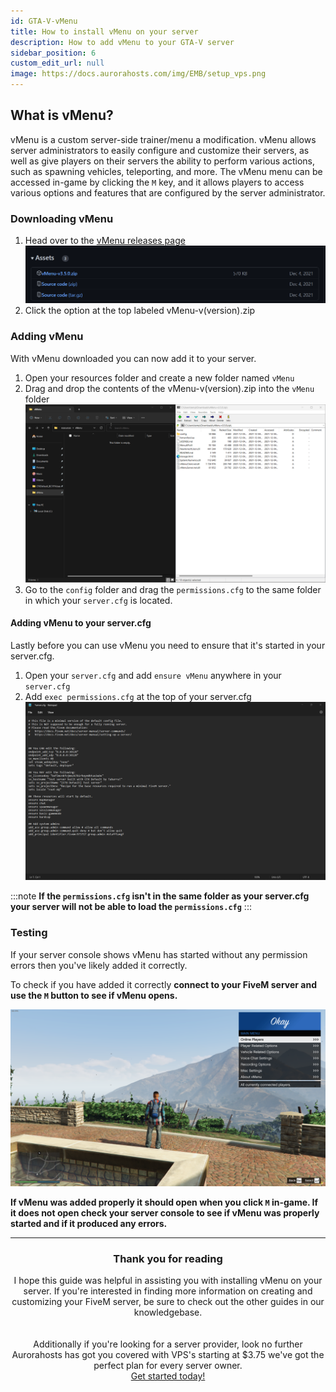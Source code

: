 ```yaml
---
id: GTA-V-vMenu
title: How to install vMenu on your server
description: How to add vMenu to your GTA-V server
sidebar_position: 6
custom_edit_url: null
image: https://docs.aurorahosts.com/img/EMB/setup_vps.png
---
```


## What is vMenu?
vMenu is a custom server-side trainer/menu a modification. 
vMenu allows server administrators to easily configure and customize their servers, 
as well as give players on their servers the ability to perform various actions, 
such as spawning vehicles, teleporting, and more. 
The vMenu menu can be accessed in-game by clicking the `M` key, 
and it allows players to access various options and features that are configured by the server administrator.



### Downloading vMenu

1. Head over to the [vMenu releases page](https://github.com/TomGrobbe/vMenu/releases)
![Github releases for vMenu](../../images/VPS/vMenu/1_Git.png)
2. Click the option at the top labeled vMenu-v(version).zip

### Adding vMenu

With vMenu downloaded you can now add it to your server.

1. Open your resources folder and create a new folder named `vMenu`
2. Drag and drop the contents of the vMenu-v(version).zip into the `vMenu` folder
   ![vMenu contents being dragged into the vMenu folder](../../images/VPS/vMenu/2_adding.gif)
3. Go to the `config` folder and drag the `permissions.cfg` to the same folder in which your `server.cfg` is located.

#### Adding vMenu to your server.cfg

Lastly before you can use vMenu you need to ensure that it's started in your server.cfg.

1. Open your `server.cfg` and add `ensure vMenu` anywhere in your `server.cfg`
2. Add `exec permissions.cfg` at the top of your server.cfg
![Adding vMenu to your server.cfg](../../images/VPS/vMenu/3_server-cfg.gif)

:::note
**If the `permissions.cfg` isn't in the same folder as your server.cfg your server will not be able to load the `permissions.cfg`**
:::


### Testing

If your server console shows vMenu has started without any permission errors then you've likely added it correctly.

To check if you have added it correctly **connect to your FiveM server and use the `M` button to see if vMenu opens.**

![vMenu in game](../../images/VPS/vMenu/4_vMenu-ig.png)

**If vMenu was added properly it should open when you click `M` in-game.
If it does not open check your server console to see if vMenu was properly started and if it produced any errors.**

---
<center><bold><h3>Thank you for reading</h3></bold></center>

<center>I hope this guide was helpful in assisting you with installing vMenu on your server. If you're interested in finding more information on creating and customizing your FiveM server, be sure to check out the other guides in our knowledgebase.</center>
<br></br>
<center>Additionally if you're looking for a server provider, look no further Aurorahosts has got you covered with VPS's starting at $3.75 we've got the perfect plan for every server owner.</center> 
<center><a href="https://aurorahosts.com/vps">Get started today!</a></center>
